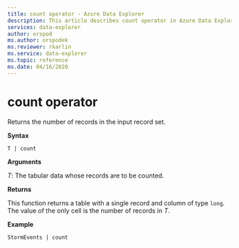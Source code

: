 ```yaml
---
title: count operator - Azure Data Explorer
description: This article describes count operator in Azure Data Explorer.
services: data-explorer
author: orspod
ms.author: orspodek
ms.reviewer: rkarlin
ms.service: data-explorer
ms.topic: reference
ms.date: 04/16/2020
---
```

# count operator

Returns the number of records in the input record set.

**Syntax**

`T | count`

**Arguments**

*T*: The tabular data whose records are to be counted.

**Returns**

This function returns a table with a single record and column of type
`long`. The value of the only cell is the number of records in *T*. 

**Example**

<!-- csl: https://help.kusto.windows.net/Samples -->
```kusto
StormEvents | count
```
